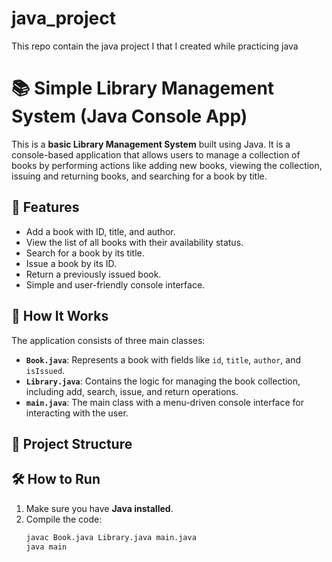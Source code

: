 # java_project
This repo contain the java project I that I created while practicing java
# 📚 Simple Library Management System (Java Console App)

This is a **basic Library Management System** built using Java. It is a console-based application that allows users to manage a collection of books by performing actions like adding new books, viewing the collection, issuing and returning books, and searching for a book by title.

## 🚀 Features

- Add a book with ID, title, and author.
- View the list of all books with their availability status.
- Search for a book by its title.
- Issue a book by its ID.
- Return a previously issued book.
- Simple and user-friendly console interface.

## 🧠 How It Works

The application consists of three main classes:

- **`Book.java`**: Represents a book with fields like `id`, `title`, `author`, and `isIssued`.
- **`Library.java`**: Contains the logic for managing the book collection, including add, search, issue, and return operations.
- **`main.java`**: The main class with a menu-driven console interface for interacting with the user.

## 📂 Project Structure


## 🛠️ How to Run

1. Make sure you have **Java installed**.
2. Compile the code:
   ```bash
   javac Book.java Library.java main.java
   java main
 
